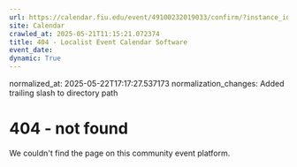 ```yaml
---
url: https://calendar.fiu.edu/event/49100232019033/confirm/?instance_id=49100232020058&return=https%3A%2F%2Fcalendar.fiu.edu%2Fcalendar%3Fevent_types%255B%255D%3D37290279036119
site: Calendar
crawled_at: 2025-05-21T11:15:21.072374
title: 404 - Localist Event Calendar Software
event_date: 
dynamic: True
---
```

normalized_at: 2025-05-22T17:17:27.537173
normalization_changes: Added trailing slash to directory path

# 404 - not found
We couldn't find the page on this community event platform.
